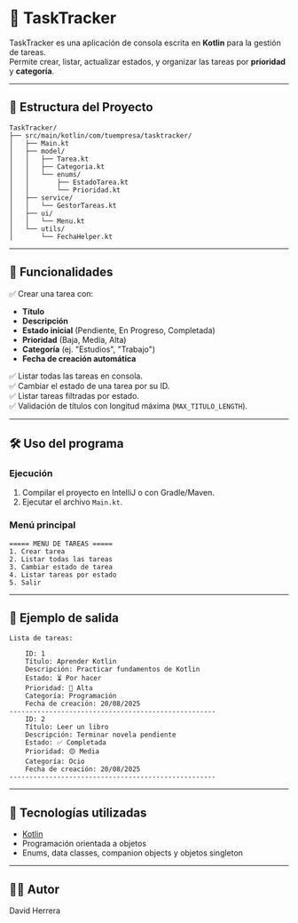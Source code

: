 # 📝 TaskTracker

TaskTracker es una aplicación de consola escrita en **Kotlin** para la gestión de tareas.  
Permite crear, listar, actualizar estados, y organizar las tareas por **prioridad** y **categoría**.  

---

## 📂 Estructura del Proyecto

```
TaskTracker/
├── src/main/kotlin/com/tuempresa/tasktracker/
│   ├── Main.kt
│   ├── model/
│   │   ├── Tarea.kt
│   │   ├── Categoria.kt
│   │   └── enums/
│   │       ├── EstadoTarea.kt
│   │       └── Prioridad.kt
│   ├── service/
│   │   └── GestorTareas.kt
│   ├── ui/
│   │   └── Menu.kt
│   └── utils/
│       └── FechaHelper.kt
```

---

## 📌 Funcionalidades

✅ Crear una tarea con:  
- **Título**  
- **Descripción**  
- **Estado inicial** (Pendiente, En Progreso, Completada)  
- **Prioridad** (Baja, Media, Alta)  
- **Categoría** (ej. "Estudios", "Trabajo")  
- **Fecha de creación automática**  

✅ Listar todas las tareas en consola.  
✅ Cambiar el estado de una tarea por su ID.  
✅ Listar tareas filtradas por estado.  
✅ Validación de títulos con longitud máxima (`MAX_TITULO_LENGTH`).  

---

## 🛠️ Uso del programa

### Ejecución

1. Compilar el proyecto en IntelliJ o con Gradle/Maven.
2. Ejecutar el archivo `Main.kt`.

### Menú principal

```
===== MENU DE TAREAS =====
1. Crear tarea
2. Listar todas las tareas
3. Cambiar estado de tarea
4. Listar tareas por estado
5. Salir
```

---

## 📸 Ejemplo de salida

```
Lista de tareas:

    ID: 1
    Título: Aprender Kotlin
    Descripción: Practicar fundamentos de Kotlin
    Estado: ⏳ Por hacer
    Prioridad: 🔴 Alta
    Categoría: Programación
    Fecha de creación: 20/08/2025
----------------------------------------------------
    ID: 2
    Título: Leer un libro
    Descripción: Terminar novela pendiente
    Estado: ✅ Completada
    Prioridad: 🟡 Media
    Categoría: Ocio
    Fecha de creación: 20/08/2025
----------------------------------------------------
```

---

## 🚀 Tecnologías utilizadas
- [Kotlin](https://kotlinlang.org/)  
- Programación orientada a objetos  
- Enums, data classes, companion objects y objetos singleton  

---

## 👨‍💻 Autor
David Herrera